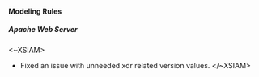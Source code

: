 
#### Modeling Rules
##### Apache Web Server
<~XSIAM>
- Fixed an issue with unneeded xdr related version values.
</~XSIAM>
